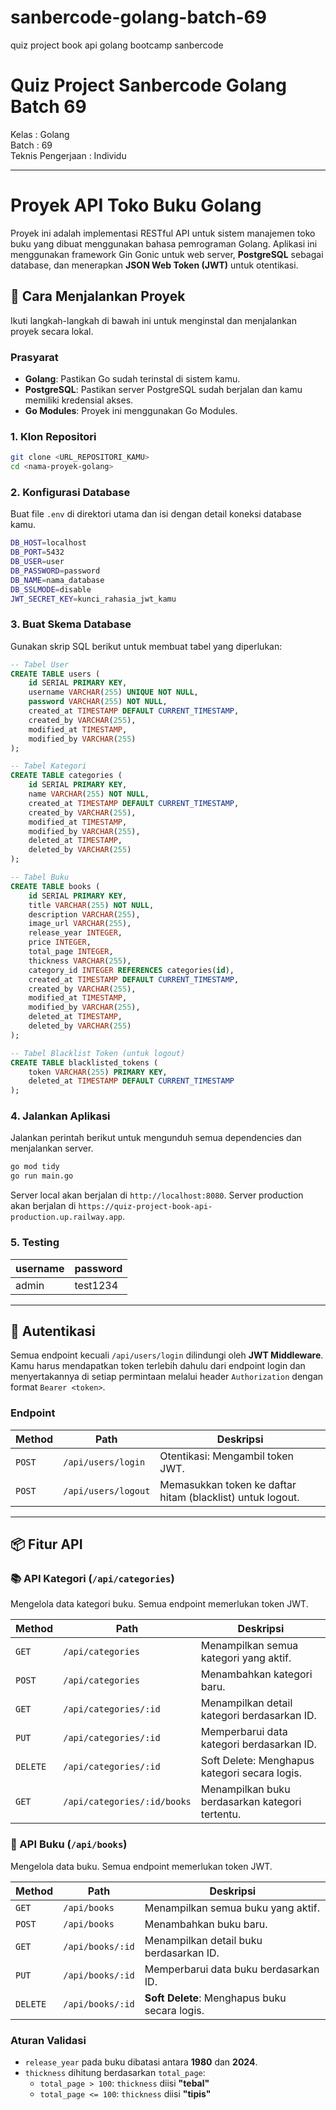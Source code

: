 # sanbercode-golang-batch-69
quiz project book api golang bootcamp sanbercode

# Quiz Project Sanbercode Golang Batch 69
Kelas : Golang\
Batch : 69\
Teknis Pengerjaan : Individu

---

# Proyek API Toko Buku Golang
Proyek ini adalah implementasi RESTful API untuk sistem manajemen toko buku yang dibuat menggunakan bahasa pemrograman Golang. Aplikasi ini menggunakan framework Gin Gonic untuk web server, **PostgreSQL** sebagai database, dan menerapkan **JSON Web Token (JWT)** untuk otentikasi.

## 🚀 Cara Menjalankan Proyek
Ikuti langkah-langkah di bawah ini untuk menginstal dan menjalankan proyek secara lokal.

### Prasyarat

* **Golang**: Pastikan Go sudah terinstal di sistem kamu.
* **PostgreSQL**: Pastikan server PostgreSQL sudah berjalan dan kamu memiliki kredensial akses.
* **Go Modules**: Proyek ini menggunakan Go Modules.

### 1. Klon Repositori
```sh
git clone <URL_REPOSITORI_KAMU>
cd <nama-proyek-golang>
```

### 2. Konfigurasi Database
Buat file `.env` di direktori utama dan isi dengan detail koneksi database kamu.
```sh
DB_HOST=localhost
DB_PORT=5432
DB_USER=user
DB_PASSWORD=password
DB_NAME=nama_database
DB_SSLMODE=disable
JWT_SECRET_KEY=kunci_rahasia_jwt_kamu
```

### 3. Buat Skema Database
Gunakan skrip SQL berikut untuk membuat tabel yang diperlukan:
```sql
-- Tabel User
CREATE TABLE users (
    id SERIAL PRIMARY KEY,
    username VARCHAR(255) UNIQUE NOT NULL,
    password VARCHAR(255) NOT NULL,
    created_at TIMESTAMP DEFAULT CURRENT_TIMESTAMP,
    created_by VARCHAR(255),
    modified_at TIMESTAMP,
    modified_by VARCHAR(255)
);

-- Tabel Kategori
CREATE TABLE categories (
    id SERIAL PRIMARY KEY,
    name VARCHAR(255) NOT NULL,
    created_at TIMESTAMP DEFAULT CURRENT_TIMESTAMP,
    created_by VARCHAR(255),
    modified_at TIMESTAMP,
    modified_by VARCHAR(255),
    deleted_at TIMESTAMP,
    deleted_by VARCHAR(255)
);

-- Tabel Buku
CREATE TABLE books (
    id SERIAL PRIMARY KEY,
    title VARCHAR(255) NOT NULL,
    description VARCHAR(255),
    image_url VARCHAR(255),
    release_year INTEGER,
    price INTEGER,
    total_page INTEGER,
    thickness VARCHAR(255),
    category_id INTEGER REFERENCES categories(id),
    created_at TIMESTAMP DEFAULT CURRENT_TIMESTAMP,
    created_by VARCHAR(255),
    modified_at TIMESTAMP,
    modified_by VARCHAR(255),
    deleted_at TIMESTAMP,
    deleted_by VARCHAR(255)
);

-- Tabel Blacklist Token (untuk logout)
CREATE TABLE blacklisted_tokens (
    token VARCHAR(255) PRIMARY KEY,
    deleted_at TIMESTAMP DEFAULT CURRENT_TIMESTAMP
);
```

### 4. Jalankan Aplikasi
Jalankan perintah berikut untuk mengunduh semua dependencies dan menjalankan server.
```sh
go mod tidy
go run main.go
```
Server local akan berjalan di `http://localhost:8080`.
Server production akan berjalan di `https://quiz-project-book-api-production.up.railway.app`.

### 5. Testing
| username | password |
| ---------|----------|
| admin    | test1234 |

---

## 🔑 Autentikasi

Semua endpoint kecuali `/api/users/login` dilindungi oleh **JWT Middleware**. Kamu harus mendapatkan token terlebih dahulu dari endpoint login dan menyertakannya di setiap permintaan melalui header `Authorization` dengan format `Bearer <token>`.

### Endpoint
<!-- ```sh
Method	Path               Deskripsi
POST	/api/users/login   Otentikasi: Mengambil token JWT.
POST	/api/users/logout  Memasukkan token ke daftar hitam (blacklist) untuk logout.
``` -->

| Method | Path                | Deskripsi |
|--------|---------------------|-----------|
| `POST` | `/api/users/login`  | Otentikasi: Mengambil token JWT.|
| `POST` | `/api/users/logout` | Memasukkan token ke daftar hitam (blacklist) untuk logout. |

---

## 📦 Fitur API

### 📚 API Kategori (`/api/categories`)
Mengelola data kategori buku. Semua endpoint memerlukan token JWT.

| Method | Path                          | Deskripsi      |
|--------|-------------------------------|----------------|
| `GET`    | `/api/categories`           | Menampilkan semua kategori yang aktif. |
| `POST`   | `/api/categories`           | Menambahkan kategori baru. |
| `GET`    | `/api/categories/:id`       | Menampilkan detail kategori berdasarkan ID. |
| `PUT`    | `/api/categories/:id`       | Memperbarui data kategori berdasarkan ID. |
| `DELETE` | `/api/categories/:id`       | Soft Delete: Menghapus kategori secara logis. |
| `GET`    | `/api/categories/:id/books` | Menampilkan buku berdasarkan kategori tertentu. |

### 📖 API Buku (`/api/books`)

Mengelola data buku. Semua endpoint memerlukan token JWT.

| Method | Path           | Deskripsi      |
|--------|----------------|----------------|
| `GET`    | `/api/books`     | Menampilkan semua buku yang aktif. |
| `POST`   | `/api/books`     | Menambahkan buku baru. |
| `GET`    | `/api/books/:id` | Menampilkan detail buku berdasarkan ID. |
| `PUT`    | `/api/books/:id` | Memperbarui data buku berdasarkan ID. |
| `DELETE` | `/api/books/:id` | **Soft Delete**: Menghapus buku secara logis. |

### Aturan Validasi

* `release_year` pada buku dibatasi antara **1980** dan **2024**.
* `thickness` dihitung berdasarkan `total_page`:
    * `total_page > 100`: `thickness` diisi **"tebal"**
    * `total_page <= 100`: `thickness` diisi **"tipis"**